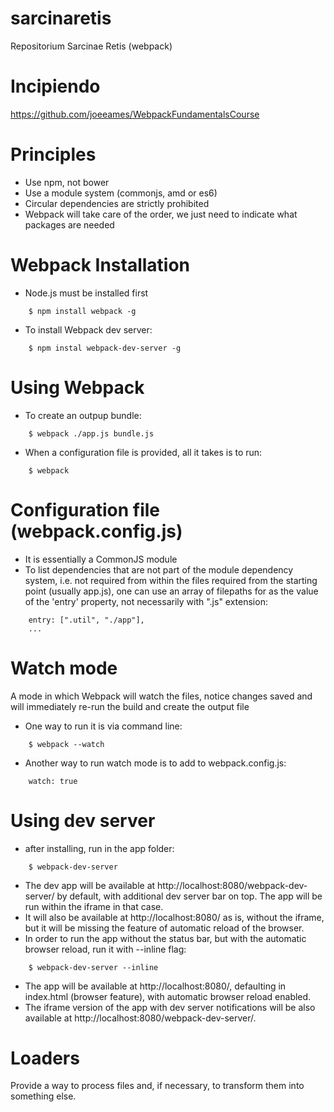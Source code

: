 # sarcinaretis
Repositorium Sarcinae Retis (webpack) 

# Incipiendo
https://github.com/joeeames/WebpackFundamentalsCourse

# Principles
* Use npm, not bower
* Use a module system (commonjs, amd or es6)
* Circular dependencies are strictly prohibited
* Webpack will take care of the order, we just need to indicate what
packages are needed

# Webpack Installation
* Node.js must be installed first
```
	$ npm install webpack -g 
```
* To install Webpack dev server:
```
    $ npm instal webpack-dev-server -g
```

# Using Webpack
* To create an outpup bundle:
```
	$ webpack ./app.js bundle.js
```
* When a configuration file is provided, all it takes is to run:
```
	$ webpack
```

# Configuration file (webpack.config.js)
* It is essentially a CommonJS module
* To list dependencies that are not part of the module dependency
  system, i.e. not required from within the files
  required from the starting point (usually app.js), one can use an
  array of filepaths for as the value of the 'entry' property, not
  necessarily with ".js" extension:
```
    entry: [".util", "./app"],
    ...
```

# Watch mode
A mode in which Webpack will watch the files, notice changes saved and
will immediately re-run the build and create the output file
* One way to run it is via command line:
```
    $ webpack --watch
```
* Another way to run watch mode is to add to webpack.config.js:
```
    watch: true
```

# Using dev server
* after installing, run in the app folder:
```
    $ webpack-dev-server 
```
* The dev app will be available at
http://localhost:8080/webpack-dev-server/ by default, with additional
dev server bar on top. The app will be run within the iframe in that case.
* It will also be available at http://localhost:8080/ as is, without
the iframe, but it will be missing the feature of automatic reload of
the browser.
* In order to run the app without the status bar, but with the
  automatic browser reload, run it with --inline flag:
```
    $ webpack-dev-server --inline
```
* The app will be available at http://localhost:8080/, defaulting in
  index.html (browser feature), with automatic browser reload enabled.
* The iframe version of the app with dev server notifications will be
  also available at http://localhost:8080/webpack-dev-server/.
  
# Loaders
Provide a way to process files and, if necessary, to transform them
into something else.
